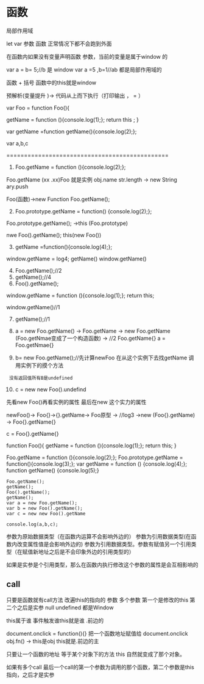 # 函数

局部作用域

let var 参数 函数  正常情况下都不会跑到外面


在函数内如果没有变量声明函数 参数，当前的变量是属于window 的


var a = b= 5;//b 是 window
var a  =5 ,b=1//ab 都是局部作用域的


函数 + 括号 函数中的this就是window

预解析(变量提升 )->  代码从上而下执行（打印输出 ， = ）

var Foo = function Foo(){

getName = function (){console.log(1);};
return this ;
}

var getName  =function  getName(){console.log(2);};

var a,b,c

==============================================


1. Foo.getName = function (){console.log(2);};


Foo.getName (xx .xx)Foo 就是实例
obj.name
str.length -> new String
ary.push

Foo(函数)->new Function
Foo.getName();

2. Foo.prototype.getName = function()
{console.log(2);};

Foo.prototype.getName(); ->this
(Foo.prototype)

nwe Foo().getName(); this(new Foo())


3. getName =function(){console.log(4);};

window.getName = log4;
getName()
window.getName()

4. Foo.getName();//2
5. getName();//4
6. Foo().getName();

 window.getName = function (){console.log(1);};
 return this;

 window.getName()//1

7. getName();//1

8. a = new Foo.getName()
  -> Foo.getName -> new Foo.getName
  (Foo.getNmae变成了一个构造函数)
  -> //2 Foo.getName{}
  a = Foo.getNmae{}

  9.  b= new Foo.getName();//先计算newFoo 在从这个实例下去找getName
     调用实例下的摸个方法

     没有返回值所有B是undefined

10.  c = new new Foo().undefind

先看new Foo()再看实例的属性  最后在new 这个实力的属性

newFoo()-> Foo{}->{}.getName-> Foo原型 -> //log3
->new (Foo{}.getName) -> Foo{}.getName{}

c = Foo{}.getName{}


function Foo(){
     getName = function (){console.log(1);};
     return this;
}

Foo.getName = function (){console.log(2);};
Foo.prototype.getName = function(){console.log(3);};
  var getName = function () {console.log(4);};  
    function getName() {console.log(5);} 

    Foo.getName(); 
    getName();
    Foo().getName();
    getName();
    var a = new Foo.getName();
    var b = new Foo().getName(); 
    var c = new new Foo().getName  
    
    console.log(a,b,c);


参数为原始数据类型（在函数内运算不会影响外边的）
参数为引用数据类型(在函数内改变属性值是会影响外边的)
参数为引用数据类型。参数有赋值另一个引用类型（在赋值新地址之后是不会印象外边的引用类型的）


如果是实参是个引用类型，那么在函数内执行修改这个参数的属性是会互相影响的


## call

只要是函数就有call方法
改遍this的指向的
参数
  多个参数
  第一个是修改的this
  第二个之后是实参
  null undefined 都是Window


  this属于谁  事件触发谁this就是谁
  .前边的

  document.onclick = function(){}
  把一个函数地址赋值给 document.onclick
 obj.fn() -> this是obj
  this就是.前边的主

  只要让一个函数的地址 等于某个对象下的方法 this 自然就变成了那个对象。


  如果有多个call
   最后一个call的第一个参数为调用的那个函数，第二个参数是this指向，之后才是实参


